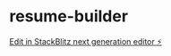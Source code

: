 # resume-builder

[Edit in StackBlitz next generation editor ⚡️](https://stackblitz.com/~/github.com/OfficialPr0x/resume-builder)